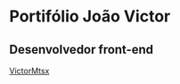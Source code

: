 # Portifólio João Victor

## Desenvolvedor front-end
<a href="https://victormtsx.vercel.app" target="_blank">VictorMtsx</a>
